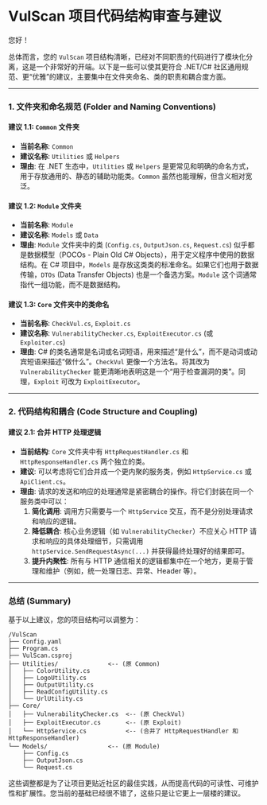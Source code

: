 # VulScan 项目代码结构审查与建议

您好！

总体而言，您的 `VulScan` 项目结构清晰，已经对不同职责的代码进行了模块化分离，这是一个非常好的开端。以下是一些可以使其更符合 .NET/C# 社区通用规范、更“优雅”的建议，主要集中在文件夹命名、类的职责和耦合度方面。

---

### 1. 文件夹和命名规范 (Folder and Naming Conventions)

#### 建议 1.1: `Common` 文件夹
- **当前名称**: `Common`
- **建议名称**: `Utilities` 或 `Helpers`
- **理由**: 在 .NET 生态中，`Utilities` 或 `Helpers` 是更常见和明确的命名方式，用于存放通用的、静态的辅助功能类。`Common` 虽然也能理解，但含义相对宽泛。

#### 建议 1.2: `Module` 文件夹
- **当前名称**: `Module`
- **建议名称**: `Models` 或 `Data`
- **理由**: `Module` 文件夹中的类 (`Config.cs`, `OutputJson.cs`, `Request.cs`) 似乎都是数据模型（POCOs - Plain Old C# Objects），用于定义程序中使用的数据结构。在 C# 项目中，`Models` 是存放这类类的标准命名。如果它们也用于数据传输，`DTOs` (Data Transfer Objects) 也是一个备选方案。`Module` 这个词通常指代一组功能，而不是数据结构。

#### 建议 1.3: `Core` 文件夹中的类命名
- **当前名称**: `CheckVul.cs`, `Exploit.cs`
- **建议名称**: `VulnerabilityChecker.cs`, `ExploitExecutor.cs` (或 `Exploiter.cs`)
- **理由**: C# 的类名通常是名词或名词短语，用来描述“是什么”，而不是动词或动宾短语来描述“做什么”。`CheckVul` 更像一个方法名。将其改为 `VulnerabilityChecker` 能更清晰地表明这是一个“用于检查漏洞的类”。同理，`Exploit` 可改为 `ExploitExecutor`。

---

### 2. 代码结构和耦合 (Code Structure and Coupling)

#### 建议 2.1: 合并 HTTP 处理逻辑
- **当前结构**: `Core` 文件夹中有 `HttpRequestHandler.cs` 和 `HttpResponseHandler.cs` 两个独立的类。
- **建议**: 可以考虑将它们合并成一个更内聚的服务类，例如 `HttpService.cs` 或 `ApiClient.cs`。
- **理由**: 请求的发送和响应的处理通常是紧密耦合的操作。将它们封装在同一个服务类中可以：
    1.  **简化调用**: 调用方只需要与一个 `HttpService` 交互，而不是分别处理请求和响应的逻辑。
    2.  **降低耦合**: 核心业务逻辑（如 `VulnerabilityChecker`）不应关心 HTTP 请求和响应的具体处理细节，只需调用 `httpService.SendRequestAsync(...)` 并获得最终处理好的结果即可。
    3.  **提升内聚性**: 所有与 HTTP 通信相关的逻辑都集中在一个地方，更易于管理和维护（例如，统一处理日志、异常、Header 等）。

---

### 总结 (Summary)

基于以上建议，您的项目结构可以调整为：

```
/VulScan
├── Config.yaml
├── Program.cs
├── VulScan.csproj
├── Utilities/              <-- (原 Common)
│   ├── ColorUtility.cs
│   ├── LogoUtility.cs
│   ├── OutputUtility.cs
│   ├── ReadConfigUtility.cs
│   └── UrlUtility.cs
├── Core/
│   ├── VulnerabilityChecker.cs  <-- (原 CheckVul)
│   ├── ExploitExecutor.cs       <-- (原 Exploit)
│   └── HttpService.cs           <-- (合并了 HttpRequestHandler 和 HttpResponseHandler)
└── Models/                 <-- (原 Module)
    ├── Config.cs
    ├── OutputJson.cs
    └── Request.cs
```

这些调整都是为了让项目更贴近社区的最佳实践，从而提高代码的可读性、可维护性和扩展性。您当前的基础已经很不错了，这些只是让它更上一层楼的建议。
